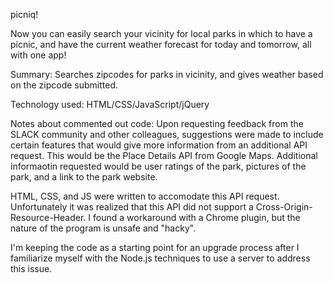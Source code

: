picniq!

Now you can easily search your vicinity for local parks in which to have a picnic, and have the current weather forecast for today and tomorrow, all with one app!

Summary: Searches zipcodes for parks in vicinity, and gives weather based on the zipcode submitted. 

Technology used: HTML/CSS/JavaScript/jQuery

Notes about commented out code:
  Upon requesting feedback from the SLACK community and other colleagues, suggestions were made to include certain features that would give more information from an additional API request. This would be the Place Details API from Google Maps. Additional informaotin requested would be user ratings of the park, pictures of the park, and a link to the park website. 
  
  HTML, CSS, and JS were written to accomodate this API request. Unfortunately it was realized that this API did not support a Cross-Origin-Resource-Header. I found a workaround with a Chrome plugin, but the nature of the program is unsafe and "hacky".
  
  I'm keeping the code as a starting point for an upgrade process after I familiarize myself with the Node.js techniques to use a server to address this issue. 




